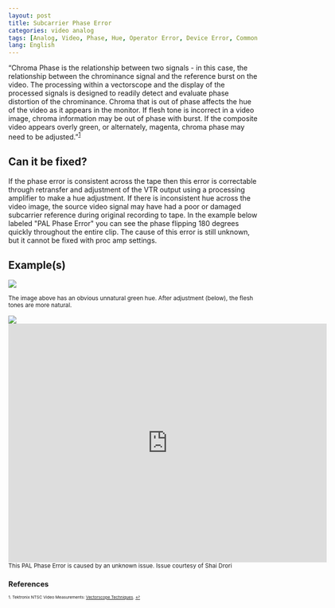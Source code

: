 ```yaml
---
layout: post
title: Subcarrier Phase Error
categories: video analog
tags: [Analog, Video, Phase, Hue, Operator Error, Device Error, Common Artifacts]
lang: English
---
```


“Chroma Phase is the relationship between two signals - in this case, the relationship between the chrominance signal and the reference burst on the video. The processing within a vectorscope and the display of the processed signals is designed to readily detect and evaluate phase distortion of the chrominance. Chroma that is out of phase affects the hue of the video as it appears in the monitor. If flesh tone is incorrect in a video image, chroma information may be out of phase with burst. If the composite video appears overly green, or alternately, magenta, chroma phase may need to be adjusted.”<sup><a href="#fn1" id="ref1">1</a></sup>

## Can it be fixed?

If the phase error is consistent across the tape then this error is correctable through retransfer and adjustment of the VTR output using a processing amplifier to make a hue adjustment. If there is inconsistent hue across the video image, the source video signal may have had a poor or damaged subcarrier reference during original recording to tape. In the example below labeled "PAL Phase Error" you can see the phase flipping 180 degrees quickly throughout the entire clip. The cause of this error is still unknown, but it cannot be fixed with proc amp settings.

## Example(s)

<img src="{{ site.baseurl }}/images/PhaseError_Flat.jpg">

<sub>The image above has an obvious unnatural green hue. After adjustment (below), the flesh tones are more natural.</sub>

<img src="{{ site.baseurl }}/images/PhaseErrorCorrected_Flat.jpg">

<iframe src="https://archive.org/embed/pal-phase-error" width="640" height="480" frameborder="0" webkitallowfullscreen="true" mozallowfullscreen="true" allowfullscreen></iframe>
<sub>This PAL Phase Error is caused by an unknown issue. Issue courtesy of Shai Drori<sub>

## References

<sup id="fn1">1. Tektronix NTSC Video Measurements: [Vectorscope Techniques](http://www.tek.com/Measurement/App_Notes/NTSC_Video_Msmt/). <a href="#ref1" title="Jump back to footnote 1 in the text.">↩</a></sup>  

